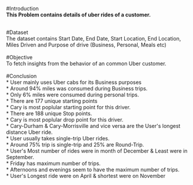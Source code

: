 #Introduction
<br>**This Problem contains details of uber rides of a customer.**

<br>
#Dataset
<br>The dataset contains Start Date, End Date, Start Location, End Location, Miles Driven and Purpose of drive (Business, Personal, Meals etc)
<br>

<br>
#Objective
<br>To fetch insights from the behavior of an common Uber customer.
<br>

<br>
#Conclusion
<br>
* User mainly uses Uber cabs for its Business purposes<br>
* Around 94% miles was consumed during Business trips.<br>
* Only 6% miles were consumed during personal trips.<br>
* There are 177 unique starting points<br>
* Cary is most poplular starting point for this driver.<br>
* There are 188 unique Stop points.<br>
* Cary is most poplular drop point for this driver.<br>
* Cary-Durham & Cary-Morrisville and vice versa are the User's longest distance Uber ride.<br>
* User usually takes single-trip Uber rides.<br>
* Around 75% trip is single-trip and 25% are Round-Trip.<br>
* User's Most number of rides were in month of December & Least were in September.<br>
* Friday has maximum number of trips.<br>
* Afternoons and evenings seem to have the maximum number of trips.<br>
* User's Longest ride were on April & shortest were on November<br>
